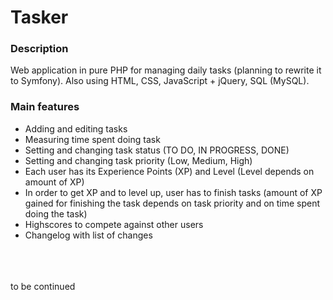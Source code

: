 # Tasker

### Description
Web application in pure PHP for managing daily tasks (planning to rewrite it to Symfony). Also using HTML, CSS, JavaScript + jQuery, SQL (MySQL).

### Main features
- Adding and editing tasks
- Measuring time spent doing task
- Setting and changing task status (TO DO, IN PROGRESS, DONE)
- Setting and changing task priority (Low, Medium, High)
- Each user has its Experience Points (XP) and Level (Level depends on amount of XP)
- In order to get XP and to level up, user has to finish tasks (amount of XP gained for finishing the task depends on task priority and on time spent doing the task)
- Highscores to compete against other users
- Changelog with list of changes

<br><br><br>
to be continued
